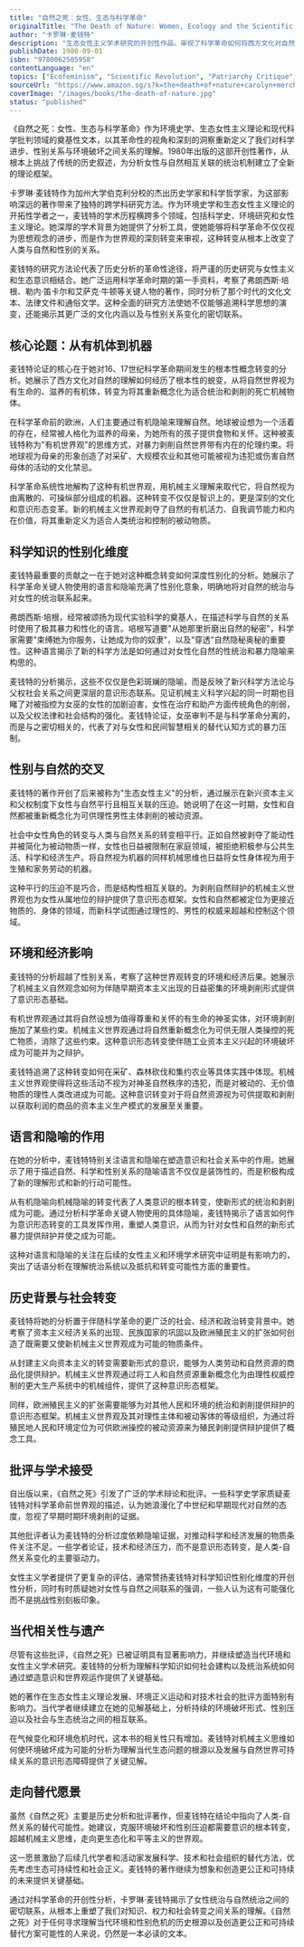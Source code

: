 ```yaml
---
title: "自然之死：女性、生态与科学革命"
originalTitle: "The Death of Nature: Women, Ecology and the Scientific Revolution"
author: "卡罗琳·麦钱特"
description: "生态女性主义学术研究的开创性作品，审视了科学革命如何将西方文化对自然的理解从一个有生命的、滋养的有机体转变为一个死亡的、可被剥削的机械物体。麦钱特揭示了女性统治与自然统治之间的密切联系。"
publishDate: 1980-09-01
isbn: "9780062505958"
contentLanguage: "en"
topics: ["Ecofeminism", "Scientific Revolution", "Patriarchy Critique", "Capitalism Critique", "Cultural Critique", "Feminist Literary Criticism"]
sourceUrl: "https://www.amazon.sg/s?k=the+death+of+nature+carolyn+merchant&tag=inkrupt-22"
coverImage: "/images/books/the-death-of-nature.jpg"
status: "published"
---
```


《自然之死：女性、生态与科学革命》作为环境史学、生态女性主义理论和现代科学批判领域的奠基性文本，以其革命性的视角和深刻的洞察重新定义了我们对科学进步、性别关系与环境破坏之间关系的理解。1980年出版的这部开创性著作，从根本上挑战了传统的历史叙述，为分析女性与自然相互关联的统治机制建立了全新的理论框架。

卡罗琳·麦钱特作为加州大学伯克利分校的杰出历史学家和科学哲学家，为这部影响深远的著作带来了独特的跨学科研究方法。作为环境史学和生态女性主义理论的开拓性学者之一，麦钱特的学术历程横跨多个领域，包括科学史、环境研究和女性主义理论。她深厚的学术背景为她提供了分析工具，使她能够将科学革命不仅仅视为思想观念的进步，而是作为世界观的深刻转变来审视，这种转变从根本上改变了人类与自然和性别的关系。

麦钱特的研究方法论代表了历史分析的革命性途径，将严谨的历史研究与女性主义和生态意识相结合。她广泛运用科学革命时期的第一手资料，考察了弗朗西斯·培根、勒内·笛卡尔和艾萨克·牛顿等关键人物的著作，同时分析了那个时代的文化文本、法律文件和通俗文学。这种全面的研究方法使她不仅能够追溯科学思想的演变，还能揭示其更广泛的文化内涵以及与性别关系变化的密切联系。

## 核心论题：从有机体到机器

麦钱特论证的核心在于她对16、17世纪科学革命期间发生的根本性概念转变的分析。她展示了西方文化对自然的理解如何经历了根本性的蜕变，从将自然世界视为有生命的、滋养的有机体，转变为将其重新概念化为适合统治和剥削的死亡机械物体。

在科学革命前的欧洲，人们主要通过有机隐喻来理解自然。地球被设想为一个活着的存在，经常被人格化为滋养的母亲，为她所有的孩子提供食物和关怀。这种被麦钱特称为"有机世界观"的思维方式，对暴力剥削自然世界带有内在的伦理约束。将地球视为母亲的形象创造了对采矿、大规模农业和其他可能被视为违犯或伤害自然母体的活动的文化禁忌。

科学革命系统性地解构了这种有机世界观，用机械主义理解来取代它，将自然视为由离散的、可操纵部分组成的机器。这种转变不仅仅是智识上的，更是深刻的文化和意识形态变革。新的机械主义世界观剥夺了自然的有机活力、自我调节能力和内在价值，将其重新定义为适合人类统治和控制的被动物质。

## 科学知识的性别化维度

麦钱特最重要的贡献之一在于她对这种概念转变如何深度性别化的分析。她展示了科学革命关键人物使用的语言和隐喻充满了性别化意象，明确地将对自然的统治与对女性的统治联系起来。

弗朗西斯·培根，经常被颂扬为现代实验科学的奠基人，在描述科学与自然的关系时使用了极其暴力和性化的语言。培根写道要"从她那里折磨出自然的秘密"，科学家需要"束缚她为你服务，让她成为你的奴隶"，以及"穿透"自然隐秘奥秘的重要性。这种语言揭示了新的科学方法是如何通过对女性化自然的性统治和暴力隐喻来构思的。

麦钱特的分析揭示，这些不仅仅是色彩斑斓的隐喻，而是反映了新兴科学方法论与父权社会关系之间更深层的意识形态联系。见证机械主义科学兴起的同一时期也目睹了对被指控为女巫的女性的加剧迫害，女性在治疗和助产方面传统角色的削弱，以及父权法律和社会结构的强化。麦钱特论证，女巫审判不是与科学革命分离的，而是与之密切相关的，代表了对与女性和民间智慧相关的替代认知方式的暴力压制。

## 性别与自然的交叉

麦钱特的著作开创了后来被称为"生态女性主义"的分析，通过展示在新兴资本主义和父权制度下女性与自然平行且相互关联的压迫。她说明了在这一时期，女性和自然都被重新概念化为可供理性男性主体剥削的被动资源。

社会中女性角色的转变与人类与自然关系的转变相平行。正如自然被剥夺了能动性并被简化为被动物质一样，女性也日益被限制在家庭领域，被拒绝积极参与公共生活、科学和经济生产。将自然视为机器的同样机械思维也日益将女性身体视为用于生殖和家务劳动的机器。

这种平行的压迫不是巧合，而是结构性相互关联的。为剥削自然辩护的机械主义世界观也为女性从属地位的辩护提供了意识形态框架。女性和自然都被定位为更接近物质的、身体的领域，而新科学试图通过理性的、男性的权威来超越和控制这个领域。

## 环境和经济影响

麦钱特的分析超越了性别关系，考察了这种世界观转变的环境和经济后果。她展示了机械主义自然观念如何为伴随早期资本主义出现的日益密集的环境剥削形式提供了意识形态基础。

有机世界观通过其将自然设想为值得尊重和关怀的有生命的神圣实体，对环境剥削施加了某些约束。机械主义世界观通过将自然重新概念化为可供无限人类操控的死亡物质，消除了这些约束。这种意识形态转变使伴随工业资本主义兴起的环境破坏成为可能并为之辩护。

麦钱特追溯了这种转变如何在采矿、森林砍伐和集约农业等具体实践中体现。机械主义世界观使得将这些活动不视为对神圣自然秩序的违犯，而是对被动的、无价值物质的理性人类改进成为可能。这种意识转变对于将自然资源视为可供提取和剥削以获取利润的商品的资本主义生产模式的发展至关重要。

## 语言和隐喻的作用

在她的分析中，麦钱特特别关注语言和隐喻在塑造意识和社会关系中的作用。她展示了用于描述自然、科学和性别关系的隐喻语言不仅仅是装饰性的，而是积极构成了新的理解形式和新的行动可能性。

从有机隐喻向机械隐喻的转变代表了人类意识的根本转变，使新形式的统治和剥削成为可能。通过分析科学革命关键人物使用的具体隐喻，麦钱特揭示了语言如何作为意识形态转变的工具发挥作用，重塑人类意识，从而为针对女性和自然的新形式暴力提供辩护并使之成为可能。

这种对语言和隐喻的关注在后续的女性主义和环境学术研究中证明是有影响力的，突出了话语分析在理解统治系统以及抵抗和转变可能性方面的重要性。

## 历史背景与社会转变

麦钱特将她的分析置于伴随科学革命的更广泛的社会、经济和政治转变背景中。她考察了资本主义经济关系的出现、民族国家的巩固以及欧洲殖民主义的扩张如何创造了既需要又使新机械主义世界观成为可能的物质条件。

从封建主义向资本主义的转变需要新形式的意识，能够为人类劳动和自然资源的商品化提供辩护。机械主义世界观通过将工人和自然资源重新概念化为由理性权威控制的更大生产系统中的机械组件，提供了这种意识形态框架。

同样，欧洲殖民主义的扩张需要能够为对其他人民和环境的统治和剥削提供辩护的意识形态框架。机械主义世界观及其对理性主体和被动客体的等级组织，为通过将殖民地人民和环境定位为可供欧洲操控的被动资源来为殖民剥削提供辩护提供了概念工具。

## 批评与学术接受

自出版以来，《自然之死》引发了广泛的学术辩论和批评。一些科学史学家质疑麦钱特对科学革命前世界观的描述，认为她浪漫化了中世纪和早期现代对自然的态度，忽视了早期时期环境剥削的证据。

其他批评者认为麦钱特的分析过度依赖隐喻证据，对推动科学和经济发展的物质条件关注不足。一些学者论证，技术和经济压力，而不是意识形态转变，是人类-自然关系变化的主要驱动力。

女性主义学者提供了更复杂的评估，通常赞扬麦钱特对科学知识性别化维度的开创性分析，同时有时质疑她对女性与自然之间联系的强调，一些人认为这有可能强化而不是挑战性别刻板印象。

## 当代相关性与遗产

尽管有这些批评，《自然之死》已被证明具有显著影响力，并继续塑造当代环境和女性主义学术研究。麦钱特的分析为理解科学知识如何社会建构以及统治系统如何通过塑造意识和世界观运作提供了关键基础。

她的著作在生态女性主义理论发展、环境正义运动和对技术社会的批评方面特别有影响力。当代学者继续建立在她的见解基础上，分析持续的环境破坏形式、性别压迫以及社会与生态统治之间的相互联系。

在气候变化和环境危机时代，这本书的相关性只有增加。麦钱特对机械主义思维如何使环境破坏成为可能的分析为理解当代生态问题的根源以及发展与自然世界可持续关系的意识形态障碍提供了关键见解。

## 走向替代愿景

虽然《自然之死》主要是历史分析和批评著作，但麦钱特在结论中指向了人类-自然关系的替代可能性。她建议，克服环境破坏和性别压迫都需要意识的根本转变，超越机械主义思维，走向更生态化和平等主义的世界观。

这一愿景激励了后续几代学者和活动家发展科学、技术和社会组织的替代方法，优先考虑生态可持续性和社会正义。麦钱特的著作继续为想象和创造更公正和可持续的未来提供关键基础。

通过对科学革命的开创性分析，卡罗琳·麦钱特揭示了女性统治与自然统治之间的密切联系，从根本上重塑了我们对知识、权力和社会转变之间关系的理解。《自然之死》对于任何寻求理解当代环境和性别危机的历史根源以及创造更公正和可持续替代方案可能性的人来说，仍然是一本必读的文本。
